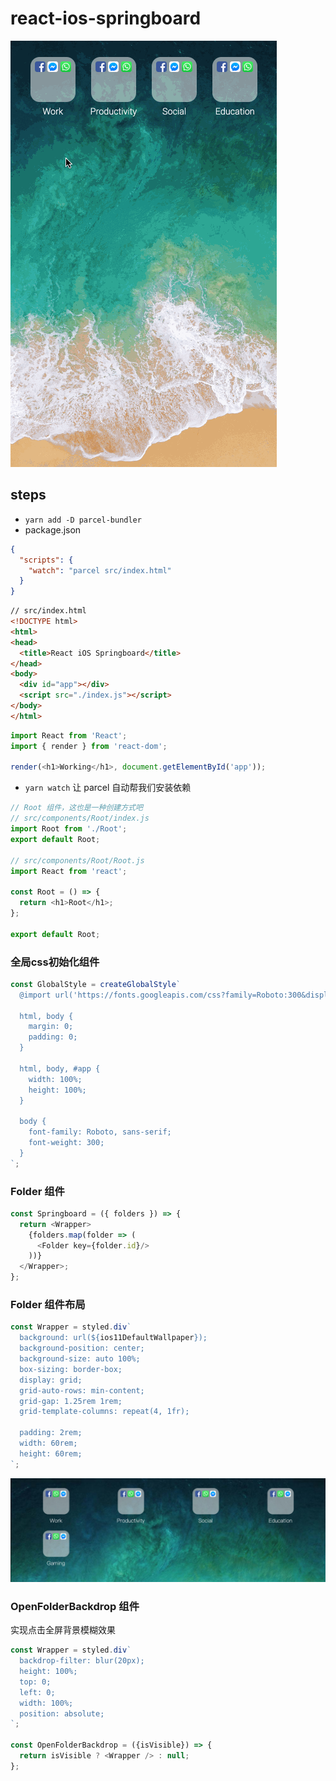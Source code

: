 # react-ios-springboard

![preview](./preview.gif)

## steps

- `yarn add -D parcel-bundler`
- package.json

```json
{
  "scripts": {
    "watch": "parcel src/index.html"
  }
}
```

```html
// src/index.html
<!DOCTYPE html>
<html>
<head>
  <title>React iOS Springboard</title>
</head>
<body>
  <div id="app"></div>
  <script src="./index.js"></script>
</body>
</html>
```

```js
import React from 'React';
import { render } from 'react-dom';

render(<h1>Working</h1>, document.getElementById('app'));
```

- `yarn watch` 让 parcel 自动帮我们安装依赖

```js
// Root 组件，这也是一种创建方式吧
// src/components/Root/index.js
import Root from './Root';
export default Root;

// src/components/Root/Root.js
import React from 'react';

const Root = () => {
  return <h1>Root</h1>;
};

export default Root;
```

### 全局css初始化组件

```js
const GlobalStyle = createGlobalStyle`
  @import url('https://fonts.googleapis.com/css?family=Roboto:300&display=swap');

  html, body {
    margin: 0;
    padding: 0;
  }

  html, body, #app {
    width: 100%;
    height: 100%;
  }

  body {
    font-family: Roboto, sans-serif;
    font-weight: 300;
  }
`;
```

### Folder 组件

```js
const Springboard = ({ folders }) => {
  return <Wrapper>
    {folders.map(folder => (
      <Folder key={folder.id}/>
    ))}
  </Wrapper>;
};
```

### Folder 组件布局

```js
const Wrapper = styled.div`
  background: url(${ios11DefaultWallpaper});
  background-position: center;
  background-size: auto 100%;
  box-sizing: border-box;
  display: grid;
  grid-auto-rows: min-content;
  grid-gap: 1.25rem 1rem;
  grid-template-columns: repeat(4, 1fr);

  padding: 2rem;
  width: 60rem;
  height: 60rem;
`;
```

![p1](./preview/p1.png)

### OpenFolderBackdrop 组件

实现点击全屏背景模糊效果

```js
const Wrapper = styled.div`
  backdrop-filter: blur(20px);
  height: 100%;
  top: 0;
  left: 0;
  width: 100%;
  position: absolute;
`;

const OpenFolderBackdrop = ({isVisible}) => {
  return isVisible ? <Wrapper /> : null;
};
```
